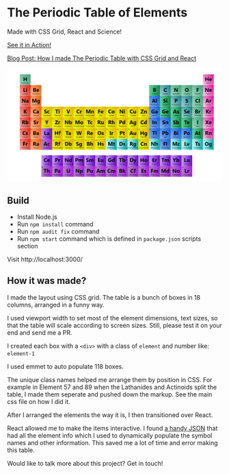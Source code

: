 # The Periodic Table of Elements

Made with CSS Grid, React and Science!

[See it in Action!](https://periodictable.website)

[Blog Post: How I made The Periodic Table with CSS Grid and React](https://tamalweb.com/periodic-table-reactjs)

![Periodic Table](./screenshot.jpg)

## Build

- Install Node.js
- Run `npm install` command
- Run `npm audit fix` command
- Run `npm start` command which is defined in `package.json` scripts section

Visit http://localhost:3000/

## How it was made?

I made the layout using CSS grid. The table is a bunch of boxes in 18 columns, arranged in a funny way.

I used viewport width to set most of the element dimensions, text sizes, so that the table will scale according to screen sizes. Still, please test it on your end and send me a PR.

I created each box with a `<div>` with a class of `element` and number like: `element-1`

I used emmet to auto populate 118 boxes.

The unique class names helped me arrange them by position in CSS. For example in Element 57 and 89 when the Lathanides and Actinoids split the table, I made them seperate and pushed down the markup. See the main css file on how I did it.

After I arranged the elements the way it is, I then transitioned over React.

React allowed me to make the items interactive. I found [a handy JSON](https://github.com/Bowserinator/Periodic-Table-JSON) that had all the element info which I used to dynamically populate the symbol names and other information. This saved me a lot of time and error making this table.

Would like to talk more about this project? Get in touch!
